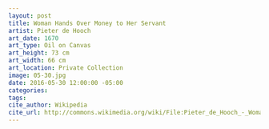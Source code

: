 ```yaml
---
layout: post
title: Woman Hands Over Money to Her Servant
artist: Pieter de Hooch
art_date: 1670
art_type: Oil on Canvas
art_height: 73 cm
art_width: 66 cm
art_location: Private Collection
image: 05-30.jpg
date: 2016-05-30 12:00:00 -05:00
categories:
tags:
cite_author: Wikipedia
cite_url: http://commons.wikimedia.org/wiki/File:Pieter_de_Hooch_-_Woman_hands_over_money_to_her_servant_-_1670.jpg
---
```

